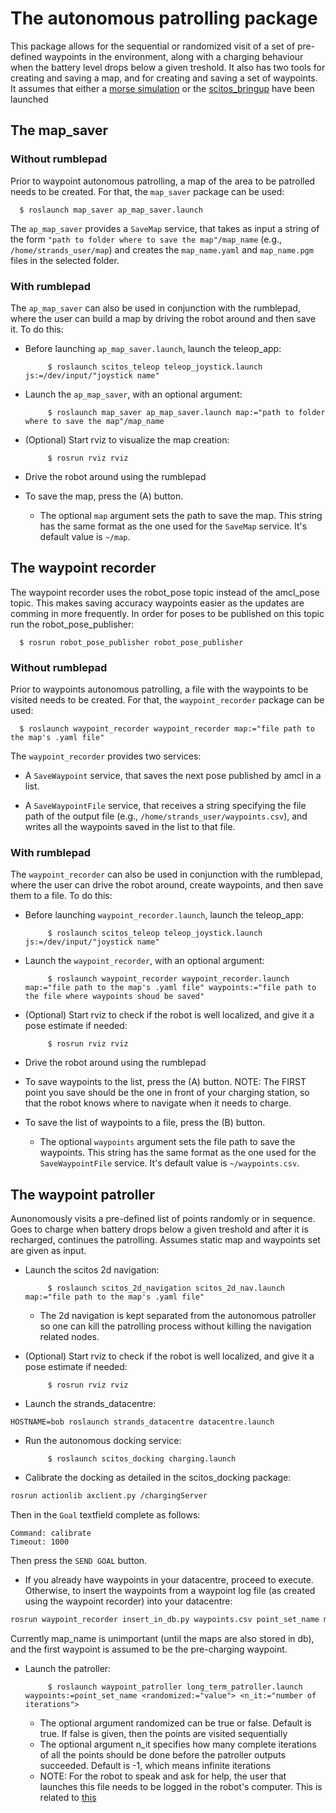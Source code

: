 # The autonomous patrolling package
           

This package allows for the sequential or randomized visit of a set of pre-defined waypoints in the environment, along with a charging behaviour when the battery level drops below a given treshold. It also has two tools for creating and saving a map, and for creating and saving a set of waypoints.
It assumes that either a [morse simulation](https://github.com/strands-project/strands_morse) or the [scitos_bringup](https://github.com/strands-project/scitos_robot) have been launched


## The map_saver

### Without rumblepad

Prior to waypoint autonomous patrolling, a map of the area to be patrolled needs to be created. For that, the `map_saver` package can be used:
  
      $ roslaunch map_saver ap_map_saver.launch 
        
        
The `ap_map_saver` provides a `SaveMap` service, that takes as input a string of the form `"path to folder where to save the map"/map_name` (e.g., `/home/strands_user/map`) and creates the  `map_name.yaml` and `map_name.pgm` files in the selected folder.


### With rumblepad
  
The `ap_map_saver` can also be used in conjunction with the rumblepad, where the user can build a map by driving the robot around and then save it. To do this:
     
* Before launching `ap_map_saver.launch`, launch the teleop_app:
        
           $ roslaunch scitos_teleop teleop_joystick.launch js:=/dev/input/"joystick name"
                
* Launch the `ap_map_saver`, with an optional argument:
        
           $ roslaunch map_saver ap_map_saver.launch map:="path to folder where to save the map"/map_name
                
* (Optional) Start rviz to visualize the map creation: 
     
           $ rosrun rviz rviz
                
* Drive the robot around using the rumblepad
     
* To save the map,  press the (A) button.
       
    * The optional `map` argument sets the path to save the map. This string has the same format as the one used for the `SaveMap` service. It's default value is `~/map`.


    
## The waypoint recorder
The waypoint recorder uses the robot_pose topic instead of the amcl_pose topic. This makes saving accuracy waypoints easier as the updates are comming in more frequently. In order for poses to be published on this topic run the robot_pose_publisher:
      
      $ rosrun robot_pose_publisher robot_pose_publisher  

### Without rumblepad

Prior to waypoints autonomous patrolling, a file with the waypoints to be visited needs to be created. For that, the `waypoint_recorder` package can be used:
  
      $ roslaunch waypoint_recorder waypoint_recorder map:="file path to the map's .yaml file"
        
        
The `waypoint_recorder` provides two services:
  
* A `SaveWaypoint` service, that saves the next pose published by amcl in a list.

* A `SaveWaypointFile` service, that receives a string specifying the file path of the output file (e.g., `/home/strands_user/waypoints.csv`), and writes all the waypoints saved in the list to that file.





### With rumblepad
  
The `waypoint_recorder` can also be used in conjunction with the rumblepad, where the user can  drive the robot around, create waypoints, and then save them to a file. To do this:
     
* Before launching `waypoint_recorder.launch`, launch the teleop_app:
        
           $ roslaunch scitos_teleop teleop_joystick.launch js:=/dev/input/"joystick name"
                
* Launch the `waypoint_recorder`, with an optional argument:
        
           $ roslaunch waypoint_recorder waypoint_recorder.launch map:="file path to the map's .yaml file" waypoints:="file path to the file where waypoints shoud be saved"
                
* (Optional) Start rviz to check if the robot is well localized, and give it a pose estimate if needed: 
     
           $ rosrun rviz rviz
                
* Drive the robot around using the rumblepad
     
* To save waypoints to the list,  press the (A) button. NOTE: The FIRST point you save should be the one in front of your charging station, so that the robot knows where to navigate when it needs to charge.

* To save the list of waypoints to a file,  press the (B) button.
       
    * The optional `waypoints` argument sets the file path to save the waypoints. This string has the same format as the one used for the `SaveWaypointFile` service. It's default value is `~/waypoints.csv`.



## The waypoint patroller

Aunonomously  visits a pre-defined list of points randomly or in sequence. Goes to charge when battery drops below a given treshold and after it is recharged, continues the patrolling. Assumes static map and waypoints set are given as input.

* Launch the scitos 2d navigation:

           $ roslaunch scitos_2d_navigation scitos_2d_nav.launch map:="file path to the map's .yaml file"
           
  * The 2d navigation is kept separated from the autonomous patroller so one can kill the patrolling process without killing the navigation related nodes.

           
* (Optional) Start rviz to check if the robot is well localized, and give it a pose estimate if needed: 
     
           $ rosrun rviz rviz
      
* Launch the strands_datacentre:
```
HOSTNAME=bob roslaunch strands_datacentre datacentre.launch
```


* Run the autonomous docking service:

           $ roslaunch scitos_docking charging.launch

* Calibrate the docking as detailed in the scitos_docking package:
```bash
rosrun actionlib axclient.py /chargingServer
```
Then in the `Goal` textfield complete as follows:
```
Command: calibrate
Timeout: 1000
```
Then press the `SEND GOAL` button.

* If you already have waypoints in your datacentre, proceed to execute. Otherwise, to insert the waypoints from a waypoint log file (as created using the waypoint recorder) into your datacentre:
```bash
rosrun waypoint_recorder insert_in_db.py waypoints.csv point_set_name map_name
```
Currently map_name is unimportant (until the maps are also stored in db), and the first waypoint is assumed to be the pre-charging waypoint. 

* Launch the patroller:
  
           $ roslaunch waypoint_patroller long_term_patroller.launch waypoints:=point_set_name <randomized:="value"> <n_it:="number of iterations">

           
   * The optional argument randomized can be true or false. Default is true. If false is given, then the points are visited sequentially
   * The optional argument n_it specifies how many complete iterations of all the points should be done before the patroller outputs succeeded. Default is -1, which means infinite iterations
   * NOTE: For the robot to speak and ask for help, the user that launches this file needs to be logged in the robot's computer. This is related to [this](https://github.com/strands-project/strands_hri/issues/7)



